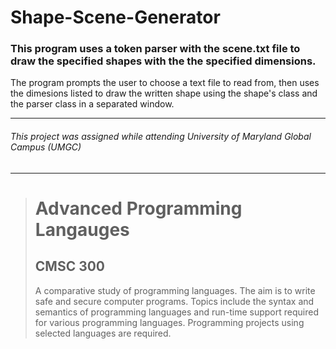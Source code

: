 # Shape-Scene-Generator
### This program uses a token parser with the scene.txt file to draw the specified shapes with the the specified dimensions.
The program prompts the user to choose a text file to read from, then uses the dimesions listed to draw the written shape using the shape's class and the parser class in a 
separated window.

---
###### This project was assigned while attending University of Maryland Global Campus (UMGC)
---

><h1>Advanced Programming Langauges</h1>
><h2>CMSC 300</h2>
><p>A comparative study of programming languages. The aim is to write safe and secure computer programs. Topics include the syntax and semantics of programming languages and run-time support required for various programming languages. Programming projects using selected languages are required.</p>
